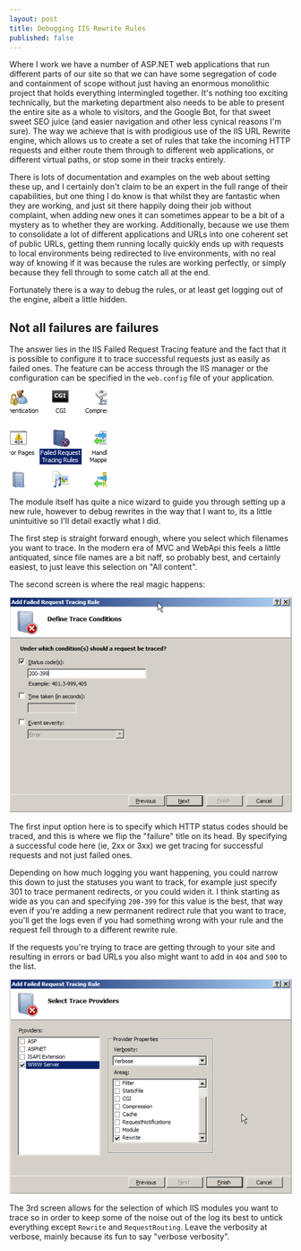 ```yaml
---
layout: post
title: Debugging IIS Rewrite Rules
published: false
---
```


Where I work we have a number of ASP.NET web applications that run different parts of our site so that we can have some segregation of code and containment of scope without just having an enormous monolithic project that holds everything intermingled together. It's nothing too exciting technically, but the marketing department also needs to be able to present the entire site as a whole to visitors, and the Google Bot, for that sweet sweet SEO juice (and easier navigation and other less cynical reasons I'm sure). The way we achieve that is with prodigious use of the IIS URL Rewrite engine, which allows us to create a set of rules that take the incoming HTTP requests and either route them through to different web applications, or different virtual paths, or stop some in their tracks entirely.

There is lots of documentation and examples on the web about setting these up, and I certainly don't claim to be an expert in the full range of their capabilities, but one thing I do know is that whilst they are fantastic when they are working, and just sit there happily doing their job without complaint, when adding new ones it can sometimes appear to be a bit of a mystery as to whether they are working. Additionally, because we use them to consolidate a lot of different applications and URLs into one coherent set of public URLs, getting them running locally quickly ends up with requests to local environments being redirected to live environments, with no real way of knowing if it was because the rules are working perfectly, or simply because they fell through to some catch all at the end.

Fortunately there is a way to debug the rules, or at least get logging out of the engine, albeit a little hidden.

## Not all failures are failures

The answer lies in the IIS Failed Request Tracing feature and the fact that it is possible to configure it to trace successful requests just as easily as failed ones. The feature can be access through the IIS manager or the configuration can be specified in the `web.config` file of your application.

![Failed Request Tracing](../images/posts/FRT.png)

The module itself has quite a nice wizard to guide you through setting up a new rule, however to debug rewrites in the way that I want to, its a little unintuitive so I'll detail exactly what I did.

The first step is straight forward enough, where you select which filenames you want to trace. In the modern era of MVC and WebApi this feels a little antiquated, since file names are a bit naff, so probably best, and certainly easiest, to just leave this selection on "All content".

The second screen is where the real magic happens:

![Failed Request Tracing Step 2](../images/posts/frt-step-2.png)

The first input option here is to specify which HTTP status codes should be traced, and this is where we flip the "failure" title on its head. By specifying a successful code here (ie, 2xx or 3xx) we get tracing for successful requests and not just failed ones.

Depending on how much logging you want happening, you could narrow this down to just the statuses you want to track, for example just specify 301 to trace permanent redirects, or you could widen it. I think starting as wide as you can and specifying `200-399` for this value is the best, that way even if you're adding a new permanent redirect rule that you want to trace, you'll get the logs even if you had something wrong with your rule and the request fell through to a different rewrite rule. 

If the requests you're trying to trace are getting through to your site and resulting in errors or bad URLs you also might want to add in `404` and `500` to the list.

![Failed Request Tracing Step 3](../images/posts/frt-step-3.png)

The 3rd screen allows for the selection of which IIS modules you want to trace so in order to keep some of the noise out of the log its best to untick everything except `Rewrite` and `RequestRouting`. Leave the verbosity at verbose, mainly because its fun to say "verbose verbosity".